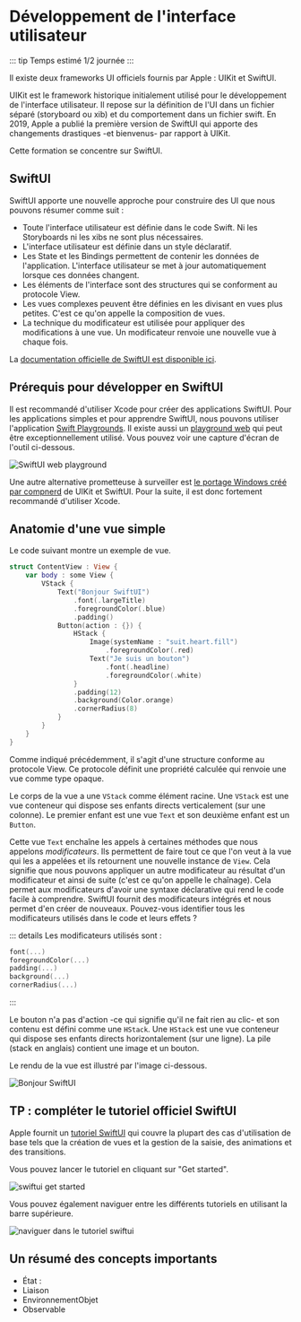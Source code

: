 # Développement de l'interface utilisateur

::: tip Temps estimé
1/2 journée
:::

Il existe deux frameworks UI officiels fournis par Apple : UIKit et SwiftUI.

UIKit est le framework historique initialement utilisé pour le développement de l'interface utilisateur.
Il repose sur la définition de l'UI dans un fichier séparé (storyboard ou xib) et du comportement dans un fichier swift.
En 2019, Apple a publié la première version de SwiftUI qui apporte des changements drastiques -et bienvenus- par rapport à UIKit. 

Cette formation se concentre sur SwiftUI.

## SwiftUI 

SwiftUI apporte une nouvelle approche pour construire des UI que nous pouvons résumer comme suit :

- Toute l'interface utilisateur est définie dans le code Swift. Ni les Storyboards ni les xibs ne sont plus nécessaires.
- L'interface utilisateur est définie dans un style déclaratif.
- Les State et les Bindings permettent de contenir les données de l'application. L'interface utilisateur se met à jour automatiquement lorsque ces données changent.
- Les éléments de l'interface sont des structures qui se conforment au protocole View.
- Les vues complexes peuvent être définies en les divisant en vues plus petites. C'est ce qu'on appelle la composition de vues.
- La technique du modificateur est utilisée pour appliquer des modifications à une vue. Un modificateur renvoie une nouvelle vue à chaque fois.

La [documentation officielle de SwiftUI est disponible ici](https://developer.apple.com/documentation/swiftui).

## Prérequis pour développer en SwiftUI

Il est recommandé d'utiliser Xcode pour créer des applications SwiftUI.
Pour les applications simples et pour apprendre SwiftUI, nous pouvons utiliser l'application [Swift Playgrounds](https://www.apple.com/swift/playgrounds/).
Il existe aussi un [playground web](https://swiftui-playground.kishikawakatsumi.com/) qui peut être exceptionnellement utilisé.
Vous pouvez voir une capture d'écran de l'outil ci-dessous.

![SwiftUI web playground](../../assets/swftui-playground.png)

Une autre alternative prometteuse à surveiller est [le portage Windows créé par compnerd](https://github.com/compnerd/swift-win32) de UIKit et SwiftUI.
Pour la suite, il est donc fortement recommandé d'utiliser Xcode.

## Anatomie d'une vue simple

Le code suivant montre un exemple de vue.

```swift
struct ContentView : View {
    var body : some View {
        VStack {
            Text("Bonjour SwiftUI")
                .font(.largeTitle)
                .foregroundColor(.blue)
                .padding()
            Button(action : {}) {
                HStack {
                    Image(systemName : "suit.heart.fill")
                        .foregroundColor(.red)
                    Text("Je suis un bouton")
                        .font(.headline)
                        .foregroundColor(.white)
                }
                .padding(12)
                .background(Color.orange)
                .cornerRadius(8)
            }
        }
    }
}
```

Comme indiqué précédemment, il s'agit d'une structure conforme au protocole View.
Ce protocole définit une propriété calculée qui renvoie une vue comme type opaque.

Le corps de la vue a une `VStack` comme élément racine.
Une `VStack` est une vue conteneur qui dispose ses enfants directs verticalement (sur une colonne).
Le premier enfant est une vue `Text` et son deuxième enfant est un `Button`.

Cette vue `Text` enchaîne les appels à certaines méthodes que nous appelons *modificateurs*.
Ils permettent de faire tout ce que l'on veut à la vue qui les a appelées et ils retournent une nouvelle instance de `View`.
Cela signifie que nous pouvons appliquer un autre modificateur au résultat d'un modificateur et ainsi de suite (c'est ce qu'on appelle le chaînage).
Cela permet aux modificateurs d'avoir une syntaxe déclarative qui rend le code facile à comprendre.
SwiftUI fournit des modificateurs intégrés et nous permet d'en créer de nouveaux.
Pouvez-vous identifier tous les modificateurs utilisés dans le code et leurs effets ?

::: details Les modificateurs utilisés sont :
```swift
font(...)
foregroundColor(...)
padding(...)
background(...)
cornerRadius(...)
```
:::

Le bouton n'a pas d'action -ce qui signifie qu'il ne fait rien au clic- et son contenu est défini comme une `HStack`.
Une `HStack` est une vue conteneur qui dispose ses enfants directs horizontalement (sur une ligne).
La pile (stack en anglais) contient une image et un bouton.

Le rendu de la vue est illustré par l'image ci-dessous.

![Bonjour SwiftUI](../../assets/hello-swiftui.png)

## TP : compléter le tutoriel officiel SwiftUI

Apple fournit un [tutoriel SwiftUI](https://developer.apple.com/tutorials/swiftui) qui couvre la plupart des cas d'utilisation de base tels que la création de vues et la gestion de la saisie, des animations et des transitions.

Vous pouvez lancer le tutoriel en cliquant sur "Get started". 

![swiftui get started](../../assets/swift-ui-tuto-start.png)

Vous pouvez également naviguer entre les différents tutoriels en utilisant la barre supérieure.

![naviguer dans le tutoriel swiftui](../../assets/swift-ui-tuto-navoigate.png)

## Un résumé des concepts importants

- État : 
- Liaison
- EnvironnementObjet
- Observable

